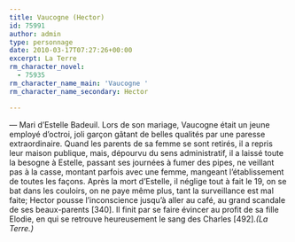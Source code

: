 ```yaml
---
title: Vaucogne (Hector)
id: 75991
author: admin
type: personnage
date: 2010-03-17T07:27:26+00:00
excerpt: La Terre
rm_character_novel:
  - 75935
rm_character_name_main: 'Vaucogne '
rm_character_name_secondary: Hector

---
```

— Mari d&rsquo;Estelle Badeuil. Lors de son mariage, Vaucogne était un jeune employé d&rsquo;octroi, joli garçon gâtant de belles qualités par une paresse extraordinaire. Quand les parents de sa femme se sont retirés, il a repris leur maison publique, mais, dépourvu du sens administratif, il a laissé toute la besogne à Estelle, passant ses journées à fumer des pipes, ne veillant pas à la casse, montant parfois avec une femme, mangeant l&rsquo;établissement de toutes les façons. Après la mort d&rsquo;Estelle, il néglige tout à fait le 19, on se bat dans les couloirs, on ne paye même plus, tant la surveillance est mal faite; Hector pousse l&rsquo;inconscience jusqu&rsquo;à aller au café, au grand scandale de ses beaux-parents [340]. Il finit par se faire évincer au profit de sa fille Elodie, en qui se retrouve heureusement le sang des Charles [492]._(La Terre.)_